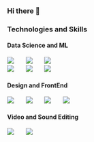 ### Hi there 👋
<!--
**KiloSat/KiloSat** is a ✨ _special_ ✨ repository because its `README.md` (this file) appears on your GitHub profile.

Here are some ideas to get you started:

- 🔭 I’m currently working on ...
- 🌱 I’m currently learning ...
- 👯 I’m looking to collaborate on ...
- 🤔 I’m looking for help with ...
- 💬 Ask me about ...
- 📫 How to reach me: ...
- 😄 Pronouns: ...
- ⚡ Fun fact: ...
-->
<h3>Technologies and Skills</h3>
<p align='left'>
  <h4>Data Science and ML</h4>
  <a href=""><img src="https://img.icons8.com/color/70/000000/tensorflow.png"/></a>&nbsp;&nbsp;&nbsp;&nbsp;&nbsp;&nbsp;
  <a href=""><img src="https://img.icons8.com/color/70/000000/python--v2.png"/></a>&nbsp;&nbsp;&nbsp;&nbsp;&nbsp;&nbsp;
  <a href=""><img src="https://img.icons8.com/color/70/000000/opencv.png"/></a>
  <br>
  <a href=""><img src="https://img.icons8.com/color/70/000000/google-cloud-platform.png"/></a>&nbsp;&nbsp;&nbsp;&nbsp;&nbsp;&nbsp;
  <a href=""><img src="https://img.icons8.com/color/70/000000/mongodb.png"/></a>&nbsp;&nbsp;&nbsp;&nbsp;&nbsp;&nbsp;
  <a href=""><img src="https://img.icons8.com/fluent/70/000000/wolfram-alpha.png"/></a>
  
  
  <h4>Design and FrontEnd</h4>
  <a href=""><img src="https://img.icons8.com/color/70/000000/figma--v2.png"/></a>&nbsp;&nbsp;&nbsp;&nbsp;&nbsp;&nbsp;
  <a href=""><img src="https://img.icons8.com/color/70/000000/html-5--v1.png"/></a>&nbsp;&nbsp;&nbsp;&nbsp;&nbsp;&nbsp;
  <a href=""><img src="https://img.icons8.com/color/70/000000/css3.png"/></a>&nbsp;&nbsp;&nbsp;&nbsp;&nbsp;&nbsp;
  <a href=""><img src="https://img.icons8.com/color/70/000000/javascript--v2.png"/></a>
  
  <h4>Video and Sound Editing</h4>
  <a href=""><img src="https://img.icons8.com/color/70/000000/davinci-resolve.png"/></a>&nbsp;&nbsp;&nbsp;&nbsp;&nbsp;&nbsp;
  <a href=""><img src="https://img.icons8.com/color/74/000000/ableton.png"/></a>
</p>  
